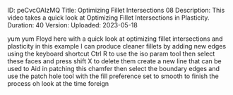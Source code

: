ID: peCvcOAIzMQ
Title: Optimizing Fillet Intersections 08
Description: This video takes a quick look at Optimizing Fillet Intersections in Plasticity.
Duration: 40
Version: 
Uploaded: 2023-05-18

yum yum Floyd here with a quick look at
optimizing fillet intersections and
plasticity in this example I can produce
cleaner fillets by adding new edges
using the keyboard shortcut Ctrl R to
use the iso param tool
then select these faces and press shift
X to delete them create a new line that
can be used to Aid in patching this
chamfer
then select the boundary edges and use
the patch hole tool
with the fill preference set to smooth
to finish the process oh look at the
time
foreign
